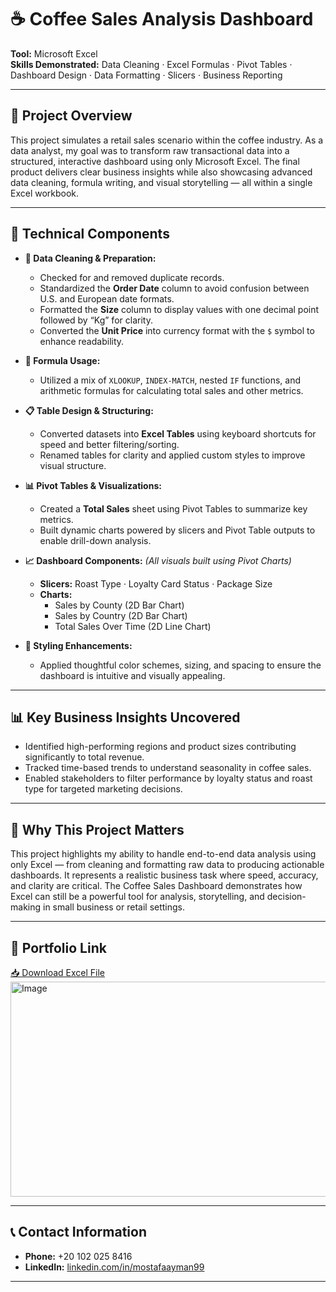 # ☕ Coffee Sales Analysis Dashboard

**Tool:** Microsoft Excel  
**Skills Demonstrated:** Data Cleaning · Excel Formulas · Pivot Tables · Dashboard Design · Data Formatting · Slicers · Business Reporting

---

## 🧠 Project Overview

This project simulates a retail sales scenario within the coffee industry. As a data analyst, my goal was to transform raw transactional data into a structured, interactive dashboard using only Microsoft Excel. The final product delivers clear business insights while also showcasing advanced data cleaning, formula writing, and visual storytelling — all within a single Excel workbook.

---

## 🔧 Technical Components

- **🧹 Data Cleaning & Preparation:**  
  - Checked for and removed duplicate records.  
  - Standardized the **Order Date** column to avoid confusion between U.S. and European date formats.  
  - Formatted the **Size** column to display values with one decimal point followed by “Kg” for clarity.  
  - Converted the **Unit Price** into currency format with the `$` symbol to enhance readability.

- **🧮 Formula Usage:**  
  - Utilized a mix of `XLOOKUP`, `INDEX-MATCH`, nested `IF` functions, and arithmetic formulas for calculating total sales and other metrics.

- **📋 Table Design & Structuring:**  
  - Converted datasets into **Excel Tables** using keyboard shortcuts for speed and better filtering/sorting.  
  - Renamed tables for clarity and applied custom styles to improve visual structure.

- **📊 Pivot Tables & Visualizations:**  
  - Created a **Total Sales** sheet using Pivot Tables to summarize key metrics.  
  - Built dynamic charts powered by slicers and Pivot Table outputs to enable drill-down analysis.

- **📈 Dashboard Components:** *(All visuals built using Pivot Charts)*  
  - **Slicers:** Roast Type · Loyalty Card Status · Package Size  
  - **Charts:**  
    - Sales by County (2D Bar Chart)  
    - Sales by Country (2D Bar Chart)  
    - Total Sales Over Time (2D Line Chart)

- **🎨 Styling Enhancements:**  
  - Applied thoughtful color schemes, sizing, and spacing to ensure the dashboard is intuitive and visually appealing.

---

## 📊 Key Business Insights Uncovered

- Identified high-performing regions and product sizes contributing significantly to total revenue.
- Tracked time-based trends to understand seasonality in coffee sales.
- Enabled stakeholders to filter performance by loyalty status and roast type for targeted marketing decisions.

---

## 🎯 Why This Project Matters

This project highlights my ability to handle end-to-end data analysis using only Excel — from cleaning and formatting raw data to producing actionable dashboards. It represents a realistic business task where speed, accuracy, and clarity are critical. The Coffee Sales Dashboard demonstrates how Excel can still be a powerful tool for analysis, storytelling, and decision-making in small business or retail settings.

---

## 📂 Portfolio Link

[📥 Download Excel File](https://docs.google.com/spreadsheets/d/1mkZKTkyfl9DQjiHbisc2qmkPR2mhuHJT/edit?usp=sharing&ouid=112879114843195560415&rtpof=true&sd=true)  
<img width="650" height="344" alt="Image" src="https://github.com/user-attachments/assets/3594e2d1-4c89-44a6-873f-79de56b95237" />

---

## 📞 Contact Information

- **Phone:** +20 102 025 8416  
- **LinkedIn:** [linkedin.com/in/mostafaayman99](https://www.linkedin.com/in/mostafaayman99)

---
